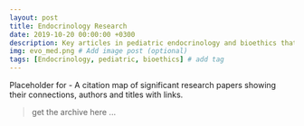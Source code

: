 ```yaml
---
layout: post
title: Endocrinology Research
date: 2019-10-20 00:00:00 +0300
description: Key articles in pediatric endocrinology and bioethics that inform the treatment of pediatric GD  
img: evo_med.png # Add image post (optional)
tags: [Endocrinology, pediatric, bioethics] # add tag
---
```


Placeholder for - A citation map of significant research papers showing their connections, authors and titles with links.

> get the archive here ...
